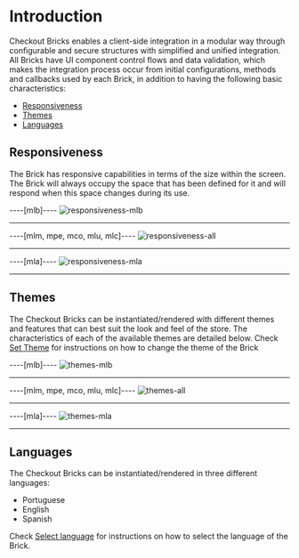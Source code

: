 # Introduction

Checkout Bricks enables a client-side integration in a modular way through configurable and secure structures with simplified and unified integration. All Bricks have UI component control flows and data validation, which makes the integration process occur from initial configurations, methods and callbacks used by each Brick, in addition to having the following basic characteristics:

* [Responsiveness](#bookmark_responsiveness)
* [Themes](#bookmark_themes)
* [Languages](#bookmark_languages)

## Responsiveness

The Brick has responsive capabilities in terms of the size within the screen. The Brick will always occupy the space that has been defined for it and will respond when this space changes during its use.

----[mlb]---- 
![responsiveness-mlb](checkout-bricks/responsiveness-mlb-en.gif)

------------
----[mlm, mpe, mco, mlu, mlc]---- 
![responsiveness-all](checkout-bricks/responsiveness-mla-en.gif)

------------
----[mla]---- 
![responsiveness-mla](checkout-bricks/responsiveness-mla-en.gif)

------------

## Themes

The Checkout Bricks can be instantiated/rendered with different themes and features that can best suit the look and feel of the store. The characteristics of each of the available themes are detailed below. Check [Set Theme](/developers/en/docs/checkout-bricks/additional-content/set-theme) for instructions on how to change the theme of the Brick

----[mlb]---- 
![themes-mlb](checkout-bricks/themes-mlb-en.png)

------------
----[mlm, mpe, mco, mlu, mlc]---- 
![themes-all](checkout-bricks/themes-all-en.png)

------------
----[mla]---- 
![themes-mla](checkout-bricks/themes-mla-en.jpg)

------------

## Languages

The Checkout Bricks can be instantiated/rendered in three different languages:

* Portuguese
* English 
* Spanish

Check [Select language](/developers/en/docs/checkout-bricks/additional-content/select-language) for instructions on how to select the language of the Brick. 